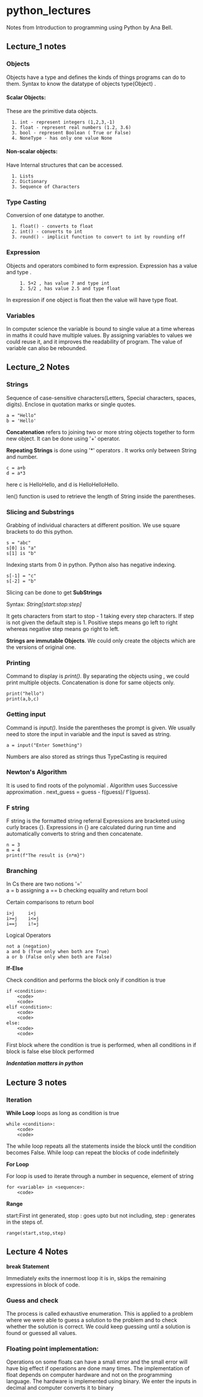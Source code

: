 # python_lectures
 Notes from Introduction to programming using Python by Ana Bell.

## Lecture_1 notes
   ### Objects 

   Objects have a type and defines the kinds of things programs can do to them.
   Syntax to know the datatype of objects type(Object) .

   #### Scalar Objects:

   These are the primitive data objects.

      1. int - represent integers (1,2,3,-1)
      2. float - represent real numbers (1.2, 3.6)
      3. bool - represent Boolean ( True or False)
      4. NoneType - has only one value None

   #### Non-scalar objects:

   Have Internal structures that can be accessed.

      1. Lists
      2. Dictionary
      3. Sequence of Characters

   ### Type Casting

   Conversion of one datatype to another.

      1. float() - converts to float
      2. int() - converts to int
      3. round() - implicit function to convert to int by rounding off

   ### Expression

   Objects and operators combined to form expression.
      Expression has a value and type .

         1. 5+2 , has value 7 and type int
         2. 5/2 , has value 2.5 and type float

   In expression if one object is float then the value will have type float.

   ### Variables 

   In computer science the variable is bound to single value at a time whereas in maths it could have multiple values.
   By assigning variables to values we could reuse it, and it improves the readability of program.
   The value of variable can also be rebounded.
   
## Lecture_2 Notes

### Strings

Sequence of case-sensitive characters(Letters, Special characters, spaces, digits).
Enclose in quotation marks or single quotes.

    a = "Hello" 
    b = 'Hello'

**Concatenation** refers to joining two or more string objects together to form new object.
It can be done using '+' operator.

**Repeating Strings** is done using '*' operators .
It works only between String and number.

    c = a+b
    d = a*3

here c is HelloHello, and d is HelloHelloHello.

len() function is used to retrieve the length of String inside the parentheses.

### Slicing and Substrings

Grabbing of individual characters at different position.
We use square brackets to do this python.

    s = "abc"
    s[0] is "a"
    s[1] is "b"

Indexing starts from 0 in python.
Python also has negative indexing.

    s[-1] = "c"
    s[-2] = "b"

Slicing can be done to get **SubStrings**

Syntax: *String[start:stop:step]*

It gets characters from start to stop - 1 taking every step characters.
If step is not given the default step is 1.
Positive steps means go left to right whereas negative step means go right to left.

**Strings are immutable Objects**.
We could only create the objects which are the versions of original one.

### Printing

Command to display is *print()*.
By separating the objects using , we could print multiple objects.
Concatenation is done for same objects only.

    print("hello")
    print(a,b,c)

### Getting input

Command is *input()*.
Inside the parentheses the prompt is given.
We usually need to store the input in variable and the input is saved as string.

    a = input("Enter Something")

Numbers are also stored as strings thus TypeCasting is required

### Newton's Algorithm

It is used to find roots of the polynomial .
Algorithm uses Successive approximation .
    next_guess = guess - f(guess)/ f'(guess).

### F string

F string is the formatted string referral Expressions are bracketed using curly braces {}.
Expressions in {} are calculated during run time and automatically converts to string and then concatenate.

    n = 3
    m = 4
    print(f"The result is {n*m}")

### Branching 

In Cs there are two notions '='  
    a = b assigning
    a == b checking equality and return bool

Certain comparisons to return bool

    i>j     i<j
    i>=j    i<=j
    i==j    i!=j

Logical Operators

    not a (negation)
    a and b (True only when both are True)
    a or b (False only when both are False)

**If-Else**

Check condition and performs the block only if condition is true

    if <condition>:
        <code>
        <code>
    elif <condition>:
        <code>
        <code>
    else:
        <code>
        <code>

First block where the condition is true is performed, when all conditions in if block is false else block performed

***Indentation matters in python***

## Lecture 3 notes

### Iteration
**While Loop**
loops as long as condition is true

    while <condition>:
        <code>
        <code>

The while loop repeats all the statements inside the block until the condition becomes False. While loop can repeat the blocks of code indefinitely

**For Loop**

For loop is used to iterate through a number in sequence, element of string
    
    for <variable> in <sequence>:
        <code>

**Range**

start:First int generated,
stop : goes upto but not including,
step : generates in the steps of.

    range(start,stop,step)

## Lecture 4 Notes

**break Statement**

Immediately exits the innermost loop it is in, skips the remaining expressions in block of code.

### Guess and check 

The process is called exhaustive enumeration. 
This is applied to a problem where we were able to guess a solution to the problem
and to check whether the solution is correct.
We could keep guessing until a solution is found or guessed all values.

### Floating point implementation:

Operations on some floats can have a small error and 
the small error will have big effect if operations are done many times.
The implementation of float depends on computer hardware and not on the programming language.
The hardware is implemented using binary.
We enter the inputs in decimal and computer converts it to binary
